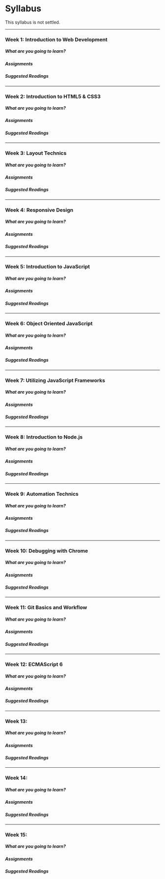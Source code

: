 # Syllabus

This syllabus is not settled.

***

### Week 1: Introduction to Web Development

##### What are you going to learn?

##### Assignments

##### Suggested Readings

***

### Week 2: Introduction to HTML5 & CSS3

##### What are you going to learn?

##### Assignments

##### Suggested Readings

***

### Week 3: Layout Technics

##### What are you going to learn?

##### Assignments

##### Suggested Readings

***

### Week 4: Responsive Design

##### What are you going to learn?

##### Assignments

##### Suggested Readings

***

### Week 5: Introduction to JavaScript

##### What are you going to learn?

##### Assignments

##### Suggested Readings

***

### Week 6: Object Oriented JavaScript

##### What are you going to learn?

##### Assignments

##### Suggested Readings

***

### Week 7: Utilizing JavaScript Frameworks

##### What are you going to learn?

##### Assignments

##### Suggested Readings

***

### Week 8: Introduction to Node.js

##### What are you going to learn?

##### Assignments

##### Suggested Readings

***

### Week 9: Automation Technics

##### What are you going to learn?

##### Assignments

##### Suggested Readings

***

### Week 10: Debugging with Chrome

##### What are you going to learn?

##### Assignments

##### Suggested Readings

***

### Week 11: Git Basics and Workflow

##### What are you going to learn?

##### Assignments

##### Suggested Readings

***

### Week 12: ECMAScript 6

##### What are you going to learn?

##### Assignments

##### Suggested Readings

***

### Week 13: 

##### What are you going to learn?

##### Assignments

##### Suggested Readings

***

### Week 14: 

##### What are you going to learn?

##### Assignments

##### Suggested Readings

***

### Week 15: 

##### What are you going to learn?

##### Assignments

##### Suggested Readings
